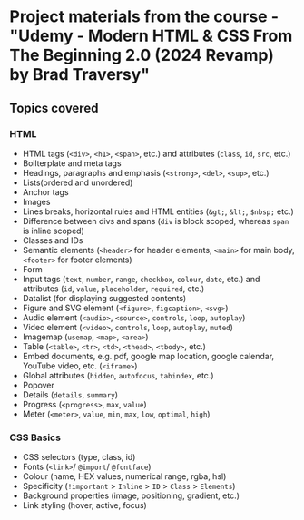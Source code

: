 # Project materials from the course - "Udemy - Modern HTML &amp; CSS From The Beginning 2.0 (2024 Revamp) by Brad Traversy"

## Topics covered

### HTML
- HTML tags (`<div>`, `<h1>`, `<span>`, etc.) and attributes (`class`, `id`, `src`, etc.)
- Boilterplate and meta tags
- Headings, paragraphs and emphasis (`<strong>`, `<del>`, `<sup>`, etc.)
- Lists(ordered and unordered)
- Anchor tags
- Images
- Lines breaks, horizontal rules and HTML entities (`&gt;`, `&lt;`, `$nbsp;` etc.)
- Difference between divs and spans (`div` is block scoped, whereas `span` is inline scoped)
- Classes and IDs
- Semantic elements (`<header>` for header elements, `<main>` for main body, `<footer>` for footer elements)
- Form
- Input tags (`text`, `number`, `range`, `checkbox`, `colour`, `date`, etc.) and attributes (`id`, `value`, `placeholder`, `required`, etc.)
- Datalist (for displaying suggested contents)
- Figure and SVG element (`<figure>`, `figcaption>`, `<svg>`)
- Audio element (`<audio>`, `<source>`, `controls`, `loop`, `autoplay`)
- Video element (`<video>`, `controls`, `loop`, `autoplay`, `muted`)
- Imagemap (`usemap`, `<map>`, `<area>`)
- Table (`<table>`, `<tr>`, `<td>`, `<thead>`, `<tbody>`, etc.)
- Embed documents, e.g. pdf, google map location, google calendar, YouTube video, etc. (`<iframe>`)
- Global attributes (`hidden`, `autofocus`, `tabindex`, etc.)
- Popover
- Details (`details`, `summary`)
- Progress (`<progress>`, `max`, `value`)
- Meter (`<meter>`, `value`, `min`, `max`, `low`, `optimal`, `high`)

### CSS Basics
- CSS selectors (type, class, id)
- Fonts (`<link>`/ `@import`/ `@fontface`)
- Colour (name, HEX values, numerical range, rgba, hsl)
- Specificity (`!important` > `Inline` > `ID` > `Class` > `Elements`)
- Background properties (image, positioning, gradient, etc.)
- Link styling (hover, active, focus)
